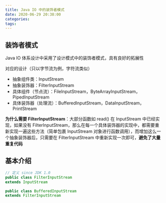 ```yaml
---
title: Java IO 中的装饰者模式
date: 2020-06-29 20:38:00
categories: 
tags:
---
```

## 装饰者模式
Java IO 体系设计中采用了设计模式中的装饰者模式，具有良好的拓展性

对应的设计（只以字节流为例，字符流类似）  
- 抽象组件类：InputStream
- 抽象装饰器：FilterInputStream
- 具体组件（节点流）：FileInputStream，ByteArrayInputStream，PipedInputStream
- 具体装饰器（处理流）：BufferedInputStream，DataInputStream，PrintStream

**为什么需要 FilterInputStream**：大部分函数如 read() 在 InputStream 中已经实现，如果没有 FilterInputStream，那么在每一个具体装饰器的实现中，都需要重新实现一遍这些方法（简单包裹 InputStream 对象进行函数调用），而增加这么一个抽象装饰器后，只需要在 FilterInputStream 中重新实现一次即可，**避免了大量重复代码**


## 基本介绍
```java
// 定义 since JDK 1.0
public class FilterInputStream
extends InputStream

public class BufferedInputStream
extends FilterInputStream
```
